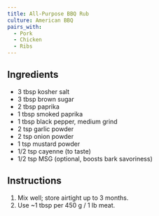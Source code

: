 ```yaml
---
title: All-Purpose BBQ Rub
culture: American BBQ
pairs_with:
  - Pork
  - Chicken
  - Ribs
---
```


## Ingredients
- 3 tbsp kosher salt
- 3 tbsp brown sugar
- 2 tbsp paprika
- 1 tbsp smoked paprika
- 1 tbsp black pepper, medium grind
- 2 tsp garlic powder
- 2 tsp onion powder
- 1 tsp mustard powder
- 1/2 tsp cayenne (to taste)
- 1/2 tsp MSG (optional, boosts bark savoriness)

## Instructions
1. Mix well; store airtight up to 3 months.
2. Use ~1 tbsp per 450 g / 1 lb meat.
